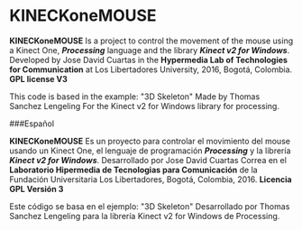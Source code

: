 # KINECKoneMOUSE

__KINECKoneMOUSE__ Is a project to control the movement of the mouse using a Kinect One, ___Processing___ language and the library ___Kinect v2 for Windows___. Developed by Jose David Cuartas in the __Hypermedia Lab of Technologies for Communication__ at Los Libertadores University, 2016, Bogotá, Colombia.
__GPL license V3__

This code is based in the example: "3D Skeleton" Made by Thomas Sanchez Lengeling For the Kinect v2 for Windows library for processing.

###Español

__KINECKoneMOUSE__ Es un proyecto para controlar el movimiento del mouse usando un Kinect One, el lenguaje de programación ___Processing___ y la librería ___Kinect v2 for Windows___. Desarrollado por Jose David Cuartas Correa en el __Laboratorio Hipermedia de Tecnologias para Comunicación__ de la Fundación Universitaria Los Libertadores, Bogotá, Colombia, 2016.
__Licencia GPL Versión 3__ 

Este código se basa en el ejemplo: "3D Skeleton" Desarrollado por Thomas Sanchez Lengeling para la librería Kinect v2 for Windows de Processing.
